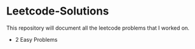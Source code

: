 # Leetcode-Solutions
This repository will document all the leetcode problems that I worked on. <br> 

- 2 Easy Problems
